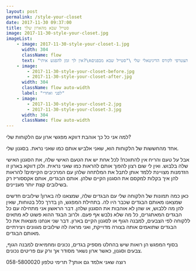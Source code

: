 ```yaml
---
layout: post
permalink: /style-your-closet
date: 2017-11-30 09:37:00
title: סטייל שבא מהארון שלך
image: 2017-11-30-style-your-closet.jpg
imageList:
    - image: 2017-11-30-style-your-closet-1.jpg
      width: 304
      className: flow
      text: "אין לך זמן להפגש איתי?\nרוצה ללמוד בעצמך בזמנך הפנוי בליווי צמוד איתי? תצטרפי לקורס הדיגיטאלי שלי \"סטייל שבא מבפנים\"!\nמה ההשקעה שהקורס דורש ממך? סך הכל כ20 דקות בשבוע, מתי שנוח לך לשבת ליד המחשב שלך ולצפות בסרטונים, לעיין בחוברת שבועית שאת מורידה מהאתר, לעשות משימות ולקבל ליווי צמוד במהלך 49 יום!\n\nאחת ולתמיד תדעי איך להכניס לארון שלך אך ורק פריטים מדוייקים לפנימיות ולחיצוניות שלך! תפסיקי לקנות בגדים שלא נלבשים ותוכלי להתארגן ליציאה מהבית בקלות!\n\nלהרשמה: <https://lea.laukstein.com/diy>\n\nצאי איתי לדרך!"
    - image:
        - 2017-11-30-style-your-closet-before.jpg
        - 2017-11-30-style-your-closet-after.jpg
      width: 304
      className: flow auto-width
      label: "לפני ואחרי"
    - image:
        - 2017-11-30-style-your-closet-2.jpg
        - 2017-11-30-style-your-closet-3.jpg
      width: 304
      className: flow auto-width
---
```


למה אני כל כך אוהבת דווקא מפגשי ארון עם הלקוחות שלי?

אחד מהחששות של הלקוחות הוא, שאני אלביש אותם כמו שאני נראת. בסגנון שלי.

אבל על טעם והריח אין להתווכח!
לכל אחת יש את הטעם האישי שלה, את הסגנון האישי שלה בלבוש. ואין לי שום רצון להפוך אותם להראות כמו שאני נראית.
ולכן דווקא בארון זו הזדמנות מצויינת ללמד אותן לתבל את המלתחה שלהן עם המרכיבים הקיימים! להראות להן איך בקלות למקסם את הסגנון הקיים שלהן. אותם הבגדים, אותם אקססוריז רק בשילובים קצת יותר מעניינים.

כאן כמה תמונות של הלקוחה שלי עם הבגדים שלה, שמצאנו לה בארון!
שילובים חדשים שמצאנו מאותם הבגדים שכבר היו לה.
בתחילת המפגש, הן בדרך כלל בטוחות, שאין להן מה ללבוש,  או שהן לא אוהבות את הסגנון שלהן.
דבר הראשון אני מתחילה עם כל הבגדים המאתגרים, כל מה שלא נלבש אף פעם. ולרוב הבגד ההוא פשוט לא מתאים ללקוחה לפי הצבעים, למבנה הגוף או לסגנון הקיים בארון.
דבר שני אנחנו מוצאות את כל הבגדים שתואמים אותה בצורה מדוייקת, ואני מראה לה שילובים מגוונים ויצירתיים מאותם הבגדים.

בסוף המפגש הן רואות שיש בהחלט מספיק בגדים, נכונים ומחמיאים למבנה הגוף, צבעים וסגנון, כאשר ארון נשאר מסודר אך ורק עם פריטים נכונים.

רוצה שאני אלמד גם אותך? תרימי טלפון 058-5800020
